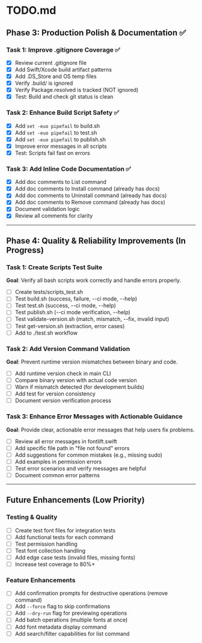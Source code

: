# TODO.md
<!-- this_file: TODO.md -->

## Phase 3: Production Polish & Documentation ✅

### Task 1: Improve .gitignore Coverage ✅
- [x] Review current .gitignore file
- [x] Add Swift/Xcode build artifact patterns
- [x] Add .DS_Store and OS temp files
- [x] Verify .build/ is ignored
- [x] Verify Package.resolved is tracked (NOT ignored)
- [x] Test: Build and check git status is clean

### Task 2: Enhance Build Script Safety ✅
- [x] Add `set -euo pipefail` to build.sh
- [x] Add `set -euo pipefail` to test.sh
- [x] Add `set -euo pipefail` to publish.sh
- [x] Improve error messages in all scripts
- [x] Test: Scripts fail fast on errors

### Task 3: Add Inline Code Documentation ✅
- [x] Add doc comments to List command
- [x] Add doc comments to Install command (already has docs)
- [x] Add doc comments to Uninstall command (already has docs)
- [x] Add doc comments to Remove command (already has docs)
- [x] Document validation logic
- [x] Review all comments for clarity

---

## Phase 4: Quality & Reliability Improvements (In Progress)

### Task 1: Create Scripts Test Suite
**Goal**: Verify all bash scripts work correctly and handle errors properly.

- [ ] Create tests/scripts_test.sh
- [ ] Test build.sh (success, failure, --ci mode, --help)
- [ ] Test test.sh (success, --ci mode, --help)
- [ ] Test publish.sh (--ci mode verification, --help)
- [ ] Test validate-version.sh (match, mismatch, --fix, invalid input)
- [ ] Test get-version.sh (extraction, error cases)
- [ ] Add to ./test.sh workflow

### Task 2: Add Version Command Validation
**Goal**: Prevent runtime version mismatches between binary and code.

- [ ] Add runtime version check in main CLI
- [ ] Compare binary version with actual code version
- [ ] Warn if mismatch detected (for development builds)
- [ ] Add test for version consistency
- [ ] Document version verification process

### Task 3: Enhance Error Messages with Actionable Guidance
**Goal**: Provide clear, actionable error messages that help users fix problems.

- [ ] Review all error messages in fontlift.swift
- [ ] Add specific file path in "file not found" errors
- [ ] Add suggestions for common mistakes (e.g., missing sudo)
- [ ] Add examples in permission errors
- [ ] Test error scenarios and verify messages are helpful
- [ ] Document common error patterns

---

## Future Enhancements (Low Priority)

### Testing & Quality
- [ ] Create test font files for integration tests
- [ ] Add functional tests for each command
- [ ] Test permission handling
- [ ] Test font collection handling
- [ ] Add edge case tests (invalid files, missing fonts)
- [ ] Increase test coverage to 80%+

### Feature Enhancements
- [ ] Add confirmation prompts for destructive operations (remove command)
- [ ] Add `--force` flag to skip confirmations
- [ ] Add `--dry-run` flag for previewing operations
- [ ] Add batch operations (multiple fonts at once)
- [ ] Add font metadata display command
- [ ] Add search/filter capabilities for list command
